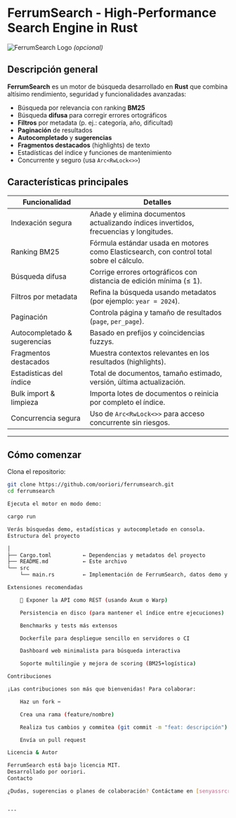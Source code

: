 # FerrumSearch - High-Performance Search Engine in Rust

![FerrumSearch Logo](assets/logo.png) *(opcional)*

##  Descripción general

**FerrumSearch** es un motor de búsqueda desarrollado en **Rust** que combina altísimo rendimiento, seguridad y funcionalidades avanzadas:

- Búsqueda por relevancia con ranking **BM25**
- Búsqueda **difusa** para corregir errores ortográficos
- **Filtros** por metadata (p. ej.: categoría, año, dificultad)
- **Paginación** de resultados
- **Autocompletado** y **sugerencias**
- **Fragmentos destacados** (highlights) de texto
- Estadísticas del índice y funciones de mantenimiento
- Concurrente y seguro (usa `Arc<RwLock<>>`)

 

##  Características principales

| Funcionalidad               | Detalles |
|-----------------------------|----------|
| Indexación segura           | Añade y elimina documentos actualizando índices invertidos, frecuencias y longitudes. |
| Ranking BM25                | Fórmula estándar usada en motores como Elasticsearch, con control total sobre el cálculo. |
| Búsqueda difusa             | Corrige errores ortográficos con distancia de edición mínima (≤ 1). |
| Filtros por metadata        | Refina la búsqueda usando metadatos (por ejemplo: `year = 2024`). |
| Paginación                  | Controla página y tamaño de resultados (`page`, `per_page`). |
| Autocompletado & sugerencias | Basado en prefijos y coincidencias fuzzys. |
| Fragmentos destacados       | Muestra contextos relevantes en los resultados (highlights). |
| Estadísticas del índice     | Total de documentos, tamaño estimado, versión, última actualización. |
| Bulk import & limpieza      | Importa lotes de documentos o reinicia por completo el índice. |
| Concurrencia segura         | Uso de `Arc<RwLock<>>` para acceso concurrente sin riesgos. |

---

##  Cómo comenzar

Clona el repositorio:
```bash
git clone https://github.com/ooriori/ferrumsearch.git
cd ferrumsearch

Ejecuta el motor en modo demo:

cargo run

Verás búsquedas demo, estadísticas y autocompletado en consola.
Estructura del proyecto

│
├── Cargo.toml          ← Dependencias y metadatos del proyecto
├── README.md           ← Este archivo
└── src
    └── main.rs         ← Implementación de FerrumSearch, datos demo y tests

Extensiones recomendadas

    🚀 Exponer la API como REST (usando Axum o Warp)

    Persistencia en disco (para mantener el índice entre ejecuciones)

    Benchmarks y tests más extensos

    Dockerfile para despliegue sencillo en servidores o CI

    Dashboard web minimalista para búsqueda interactiva

    Soporte multilingüe y mejora de scoring (BM25+logística)

Contribuciones

¡Las contribuciones son más que bienvenidas! Para colaborar:

    Haz un fork ✂

    Crea una rama (feature/nombre)

    Realiza tus cambios y commitea (git commit -m "feat: descripción")

    Envía un pull request

Licencia & Autor

FerrumSearch está bajo licencia MIT.
Desarrollado por ooriori.
Contacto

¿Dudas, sugerencias o planes de colaboración? Contáctame en [senyassrcruzr@gmail.com].


---

